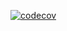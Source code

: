 [![codecov](https://codecov.io/gh/cephaschapa/greenupp-next/graph/badge.svg?token=QL12TMNGJF)](https://codecov.io/gh/cephaschapa/greenupp-next)
